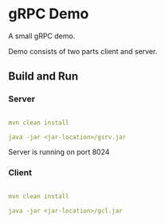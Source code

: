# gRPC Demo

A small gRPC demo.

Demo consists of two parts client and server.

## Build and Run

### Server

```yaml

mvn clean install

java -jar <jar-location>/gsrv.jar

```
Server is running on port 8024

### Client

```yaml

mvn clean install

java -jar <jar-location>/gcl.jar

```
